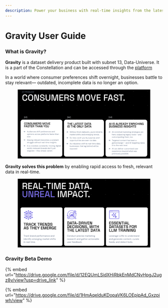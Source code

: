 ```yaml
---
description: Power your business with real-time insights from the latest data
---
```


# Gravity User Guide

### **What is Gravity?**

**Gravity** is a dataset delivery product built with subnet 13, Data-Universe. It is a part of the Constellation and can be accessed through the [platform](https://app.macrocosmos.ai/gravity/create)

In a world where consumer preferences shift overnight, businesses battle to stay relevant— outdated, incomplete data is no longer an option.&#x20;

<figure><img src="../../.gitbook/assets/Screenshot 2025-03-05 at 16.59.27.png" alt=""><figcaption></figcaption></figure>



**Gravity solves this problem** by enabling rapid access to fresh, relevant data in real-time.

<figure><img src="../../.gitbook/assets/Screenshot 2025-03-05 at 16.57.29.png" alt=""><figcaption></figcaption></figure>

### Gravity Beta Demo

{% embed url="https://drive.google.com/file/d/12EQUmLSidXHiRbkEnMdCNvHpgJ2ugz8v/view?usp=drive_link" %}

{% embed url="https://drive.google.com/file/d/1HmAqelduKDopaVK6LOEpipAd_Gxzpiwh/view" %}


